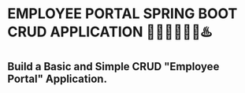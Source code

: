 # EMPLOYEE PORTAL SPRING BOOT CRUD APPLICATION 🏢🧑‍💼👩‍💼🍃♨️
Build a Basic and Simple CRUD "Employee Portal" Application.
---------------------------------------------------------------------------------------------------------------------------------------------------------------------------------

